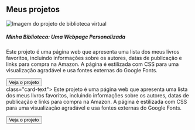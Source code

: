 <!-- código omitido -->

</header>
    <main class="container">
        <h2>Meus projetos</h2>
        <div class="row">
                <!-- Projeto 1 -->
            <div class="col-md-4"></div>
                <div class="card" >
                    <img src="img/projeto-1.png" class="card-img-top" alt="Imagem do projeto de biblioteca virtual">
                    <div class="card-body">
                        <h5 class="card-title">Minha Biblioteca: Uma Webpage Personalizada</h5>
                        <p class="card-text">Este projeto é uma página web que apresenta uma lista dos meus livros favoritos, incluindo informações sobre os autores, datas de publicação e links para compra na Amazon. A página é estilizada com CSS para uma visualização agradável e usa fontes externas do Google Fonts.</p>
                        <button type="button" class="btn btn-link">Veja o projeto</button>
                    </div>
                </div> class="card-text">
        Este projeto é uma página web que apresenta uma lista dos meus livros
        favoritos, incluindo informações sobre os autores, datas de publicação e
        links para compra na Amazon. A página é estilizada com CSS para uma
        visualização agradável e usa fontes externas do Google Fonts.
      </p>
      <button type="button" class="btn btn-link">Veja o projeto</button>
    </div>
  
        
<!-- código omitido -->
